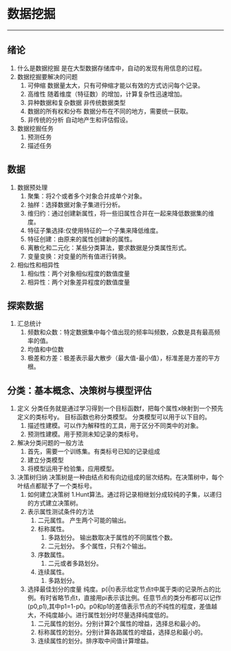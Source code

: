 
# 数据挖掘

------
## 绪论
1. 什么是数据挖掘
    是在大型数据存储库中，自动的发现有用信息的过程。
2. 数据挖掘要解决的问题
    1. 可伸缩 数据量太大，只有可伸缩才能以有效的方式访问每个记录。
    2. 高维性 随着维度（特征数）的增加，计算复杂性迅速增加。
    3. 异种数据和复杂数据  非传统数据类型
    4. 数据的所有权和分布 数据分布在不同的地方，需要统一获取。
    5. 非传统的分析 自动地产生和评估假设。
3. 数据挖掘任务
    1. 预测任务
    2. 描述任务

## 数据
1. 数据预处理
    1. 聚集：将2个或者多个对象合并成单个对象。
    2. 抽样：选择数据对象子集进行分析。
    3. 维归约：通过创建新属性，将一些旧属性合并在一起来降低数据集的维度。
    4. 特征子集选择:仅使用特征的一个子集来降低维度。
    5. 特征创建：由原来的属性创建新的属性。
    6. 离散化和二元化：某些分类算法，要求数据是分类属性形式。
    7. 变量变换：对变量的所有值进行转换。
2. 相似性和相异性
    1. 相似性：两个对象相似程度的数值度量
    2. 相异性：两个对象差异程度的数值度量
    
## 探索数据
1. 汇总统计
    1.  频数和众数：特定数据集中每个值出现的频率叫频数，众数是具有最高频率的值。
    2.  均值和中位数
    3.  极差和方差：极差表示最大散步（最大值-最小值），标准差是方差的平方根。

## 分类：基本概念、决策树与模型评估

1. 定义
   分类任务就是通过学习得到一个目标函数f，把每个属性x映射到一个预先定义的类标号y。
   目标函数也称分类模型。
   分类模型可以用于以下目的。
   1. 描述性建模。可以作为解释性的工具，用于区分不同类中的对象。
   2. 预测性建模。用于预测未知记录的类标号。
2. 解决分类问题的一般方法
   1. 首先，需要一个训练集。有类标号已知的记录组成
   2. 建立分类模型
   3. 将模型运用于检验集，应用模型。
3. 决策树归纳
   决策树是一种由结点和有向边组成的层次结构。在决策树中，每个叶结点都赋予了一个类标号。
   1. 如何建立决策树
      1.Hunt算法。通过将记录相继划分成较纯的子集，以递归的方式建立决策树。
   2. 表示属性测试条件的方法
      1. 二元属性。 产生两个可能的输出。
      2. 标称属性。 
         1. 多路划分。 输出数取决于属性的不同属性个数。
         2. 二元划分。 多个属性，只有2个输出。
      3. 序数属性。 
         1. 二元或者多路划分。
      4. 连续属性。
         1. 多路划分。
   3. 选择最佳划分的度量
      纯度。p(i|t)表示给定节点t中属于类i的记录所占的比例。有时省略节点t，直接用pi表示该比例。任意节点的类分布都可以记作(p0,p1),其中p1=1-p0。p0和p1的差值表示节点的不纯性的程度，差值越大，不纯度越小。进行属性划分时尽量选择纯度低的。
      1. 二元属性的划分。分别计算2个属性的增益，选择总和最小的。
      2. 标称属性的划分。分别计算各路属性的增益，选择总和最小的。
      3. 连续属性的划分。排序取中间值计算增益。
